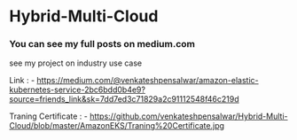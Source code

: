 # Hybrid-Multi-Cloud

### You can see my full posts on medium.com

see my project on industry use case 

Link : - https://medium.com/@venkateshpensalwar/amazon-elastic-kubernetes-service-2bc6bdd0b4e9?source=friends_link&sk=7dd7ed3c71829a2c91112548f46c219d

Traning Certificate : - https://github.com/venkateshpensalwar/Hybrid-Multi-Cloud/blob/master/AmazonEKS/Traning%20Certificate.jpg


